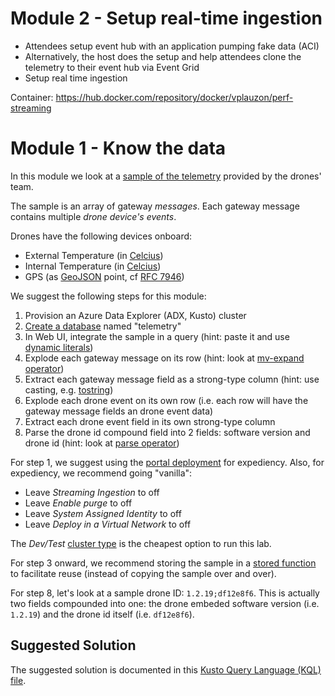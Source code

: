 # Module 2 - Setup real-time ingestion

*	Attendees setup event hub with an application pumping fake data (ACI)
*	Alternatively, the host does the setup and help attendees clone the telemetry to their event hub via Event Grid
* Setup real time ingestion

Container:  https://hub.docker.com/repository/docker/vplauzon/perf-streaming


# Module 1 - Know the data

In this module we look at a [sample of the telemetry](sample.json) provided by the drones' team.

The sample is an array of gateway *messages*.  Each gateway message contains multiple *drone device's events*.

Drones have the following devices onboard:

* External Temperature (in [Celcius](https://en.wikipedia.org/wiki/Celsius))
* Internal Temperature (in [Celcius](https://en.wikipedia.org/wiki/Celsius))
* GPS (as [GeoJSON](https://geojson.org/) point, cf [RFC 7946](https://tools.ietf.org/html/rfc7946))

We suggest the following steps for this module:

1. Provision an Azure Data Explorer (ADX, Kusto) cluster
1. [Create a database](https://docs.microsoft.com/en-us/azure/data-explorer/create-cluster-database-portal#create-a-database) named "telemetry"
1. In Web UI, integrate the sample in a query (hint:  paste it and use [dynamic literals](https://docs.microsoft.com/en-us/azure/data-explorer/kusto/query/scalar-data-types/dynamic#dynamic-literals))
1. Explode each gateway message on its row (hint:  look at [mv-expand operator](https://docs.microsoft.com/en-us/azure/data-explorer/kusto/query/mvexpandoperator))
1. Extract each gateway message field as a strong-type column (hint:  use casting, e.g. [tostring](https://docs.microsoft.com/en-us/azure/data-explorer/kusto/query/tostringfunction))
1. Explode each drone event on its own row (i.e. each row will have the gateway message fields an drone event data)
1. Extract each drone event field in its own strong-type column
1. Parse the drone id compound field into 2 fields:  software version and drone id (hint:  look at [parse operator](https://docs.microsoft.com/en-us/azure/data-explorer/kusto/query/parseoperator))

For step 1, we suggest using the [portal deployment](https://docs.microsoft.com/en-us/azure/data-explorer/create-cluster-database-portal) for expediency.  Also, for expediency, we recommend going "vanilla":
* Leave *Streaming Ingestion* to off
* Leave *Enable purge* to off
* Leave *System Assigned Identity* to off
* Leave *Deploy in a Virtual Network* to off

The *Dev/Test* [cluster type](https://docs.microsoft.com/en-us/azure/data-explorer/manage-cluster-choose-sku#select-a-cluster-type) is the cheapest option to run this lab.

For step 3 onward, we recommend storing the sample in a [stored function](https://docs.microsoft.com/en-us/azure/data-explorer/kusto/management/create-alter-function) to facilitate reuse (instead of copying the sample over and over).

For step 8, let's look at a sample drone ID:  `1.2.19;df12e8f6`.  This is actually two fields compounded into one:  the drone embeded software version (i.e. `1.2.19`) and the drone id itself (i.e. `df12e8f6`).

## Suggested Solution

The suggested solution is documented in this [Kusto Query Language (KQL) file](sample-queries.kql).